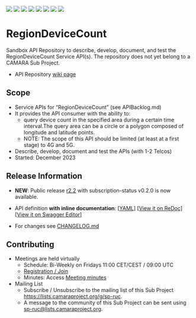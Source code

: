 <a href="https://github.com/camaraproject/RegionDeviceCount/commits/" title="Last Commit"><img src="https://img.shields.io/github/last-commit/camaraproject/RegionDeviceCount?style=plastic"></a>
<a href="https://github.com/camaraproject/RegionDeviceCount/issues" title="Open Issues"><img src="https://img.shields.io/github/issues/camaraproject/RegionDeviceCount?style=plastic"></a>
<a href="https://github.com/camaraproject/RegionDeviceCount/pulls" title="Open Pull Requests"><img src="https://img.shields.io/github/issues-pr/camaraproject/RegionDeviceCount?style=plastic"></a>
<a href="https://github.com/camaraproject/RegionDeviceCount/graphs/contributors" title="Contributors"><img src="https://img.shields.io/github/contributors/camaraproject/RegionDeviceCount?style=plastic"></a>
<a href="https://github.com/camaraproject/RegionDeviceCount" title="Repo Size"><img src="https://img.shields.io/github/repo-size/camaraproject/RegionDeviceCount?style=plastic"></a>
<a href="https://github.com/camaraproject/RegionDeviceCount/blob/main/LICENSE" title="License"><img src="https://img.shields.io/badge/License-Apache%202.0-green.svg?style=plastic"></a>
<a href="https://github.com/camaraproject/RegionDeviceCount/releases/latest" title="Latest Release"><img src="https://img.shields.io/github/release/camaraproject/RegionDeviceCount?style=plastic"></a>
<a href="https://github.com/camaraproject/Governance/blob/main/ProjectStructureAndRoles.md" title="Sandbox API Repository"><img src="https://img.shields.io/badge/Sandbox%20API%20Repository-yellow?style=plastic"></a>

# RegionDeviceCount

Sandbox API Repository to describe, develop, document, and test the RegionDeviceCount Service API(s). The repository does not yet belong to a CAMARA Sub Project.

* API Repository [wiki page](https://lf-camaraproject.atlassian.net/wiki/x/JSTe)

## Scope
* Service APIs for “RegionDeviceCount” (see APIBacklog.md)  
* It provides the API consumer with the ability to:  
  * query device count in the specified area during a certain time interval.The query area can be a circle or a polygon composed of longitude and latitude points.
  * NOTE: The scope of this API should be limited (at least at a first stage) to 4G and 5G.  
* Describe, develop, document and test the APIs (with 1-2 Telcos)  
* Started: December 2023

## Release Information
<!-- Use/uncomment one or multiple the following options -->
<!-- Pre-releases of this sub project are available in https://github.com/camaraproject/RegionDeviceCount/releases -->
<!-- The latest public release is available here: https://github.com/camaraproject/RegionDeviceCount/releases/latest -->
 * **NEW**: Public release [r2.2](https://github.com/camaraproject/RegionDeviceCount/releases/tag/r2.2) with subscription-status v0.2.0 is now available.
  * API definition **with inline documentation**:
  [[YAML]](https://github.com/camaraproject/RegionDeviceCount/blob/r2.2/code/API_definitions/region-device-count.yaml)
  [[View it on ReDoc]](https://redocly.github.io/redoc/?url=https://raw.githubusercontent.com/camaraproject/RegionDeviceCount/r2.2/code/API_definitions/region-device-count.yaml&nocors)
  [[View it on Swagger Editor]](https://camaraproject.github.io/swagger-ui/?url=https://raw.githubusercontent.com/camaraproject/RegionDeviceCount/r2.2/code/API_definitions/region-device-count.yaml)
  
* For changes see [CHANGELOG.md](https://github.com/camaraproject/RegionDeviceCount/blob/main/CHANGELOG.md)

## Contributing
* Meetings are held virtually
    * Schedule: Bi-Weekly on Fridays 11:00 CET/CEST / 09:00 UTC
    * [Registration / Join](https://zoom-lfx.platform.linuxfoundation.org/meeting/91734372257?password=28df8c0a-941a-4f41-adc2-fd5de2791a96)
    * Minutes: Access [Meeting minutes](https://wiki.camaraproject.org/display/CAM/RegionDeviceCount)
* Mailing List
    <!-- Note: the $sub-project-mailinglistname$ is either already existing or will be created by the CAMARA Admin Team  -->
    * Subscribe / Unsubscribe to the mailing list of this Sub Project <https://lists.camaraproject.org/g/sp-ruc>.
    * A message to the community of this Sub Project can be sent using <sp-ruc@lists.camaraproject.org>.
